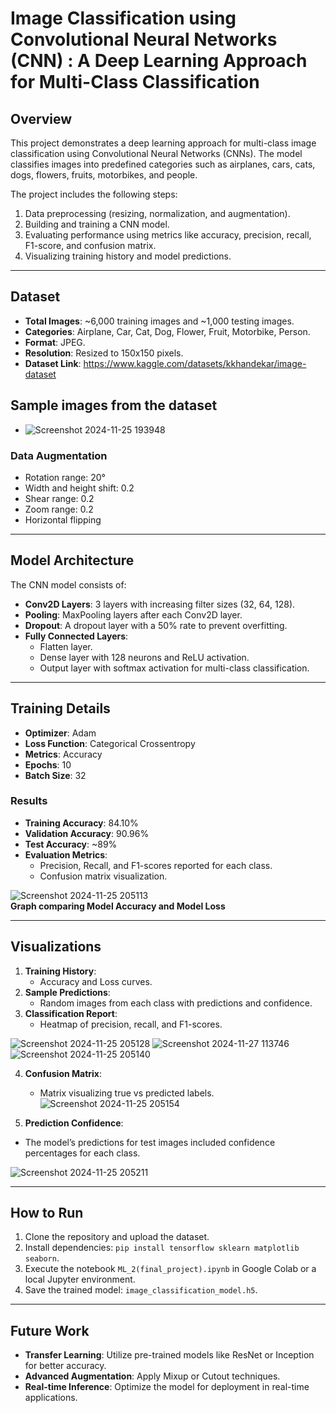 # Image Classification using Convolutional Neural Networks (CNN) : A Deep Learning Approach for Multi-Class Classification

## Overview
This project demonstrates a deep learning approach for multi-class image classification using Convolutional Neural Networks (CNNs). The model classifies images into predefined categories such as airplanes, cars, cats, dogs, flowers, fruits, motorbikes, and people. 

The project includes the following steps:
1. Data preprocessing (resizing, normalization, and augmentation).
2. Building and training a CNN model.
3. Evaluating performance using metrics like accuracy, precision, recall, F1-score, and confusion matrix.
4. Visualizing training history and model predictions.

---

## Dataset
- **Total Images**: ~6,000 training images and ~1,000 testing images.
- **Categories**: Airplane, Car, Cat, Dog, Flower, Fruit, Motorbike, Person.
- **Format**: JPEG.
- **Resolution**: Resized to 150x150 pixels.
- **Dataset Link**: https://www.kaggle.com/datasets/kkhandekar/image-dataset

## Sample images from the dataset
- ![Screenshot 2024-11-25 193948](https://github.com/user-attachments/assets/ec0e88e9-cb39-490d-af9f-2c09aff8d603)



### Data Augmentation
- Rotation range: 20°
- Width and height shift: 0.2
- Shear range: 0.2
- Zoom range: 0.2
- Horizontal flipping

---

## Model Architecture
The CNN model consists of:
- **Conv2D Layers**: 3 layers with increasing filter sizes (32, 64, 128).
- **Pooling**: MaxPooling layers after each Conv2D layer.
- **Dropout**: A dropout layer with a 50% rate to prevent overfitting.
- **Fully Connected Layers**:
  - Flatten layer.
  - Dense layer with 128 neurons and ReLU activation.
  - Output layer with softmax activation for multi-class classification.

---

## Training Details
- **Optimizer**: Adam
- **Loss Function**: Categorical Crossentropy
- **Metrics**: Accuracy
- **Epochs**: 10
- **Batch Size**: 32

### Results
- **Training Accuracy**: 84.10%
- **Validation Accuracy**: 90.96%
- **Test Accuracy**: ~89%
- **Evaluation Metrics**:
  - Precision, Recall, and F1-scores reported for each class.
  - Confusion matrix visualization.  

![Screenshot 2024-11-25 205113](https://github.com/user-attachments/assets/cd3d0e22-7798-4c9c-bfc5-9c712ab0832e)  
                          **Graph comparing Model Accuracy and Model Loss**

---

## Visualizations
1. **Training History**:
   - Accuracy and Loss curves.
2. **Sample Predictions**:
   - Random images from each class with predictions and confidence.
3. **Classification Report**:  
   - Heatmap of precision, recall, and F1-scores.  


![Screenshot 2024-11-25 205128](https://github.com/user-attachments/assets/2c60da28-b077-485a-b8bf-608e517a95aa) 
![Screenshot 2024-11-27 113746](https://github.com/user-attachments/assets/77068f13-7773-4fa1-90c1-46e4836caa87)  
![Screenshot 2024-11-25 205140](https://github.com/user-attachments/assets/ecb15f31-e4d9-4383-ac67-e8cf0ee535b0)


4. **Confusion Matrix**:
   - Matrix visualizing true vs predicted labels.  
![Screenshot 2024-11-25 205154](https://github.com/user-attachments/assets/62200e74-33d0-4abc-a4c9-c4834639b833)
    

5. **Prediction Confidence**:
  - The model’s predictions for
 test images included confidence percentages for each
 class.  


![Screenshot 2024-11-25 205211](https://github.com/user-attachments/assets/a3f1662a-bcc1-42a3-8800-b08d596d99da)  






---

## How to Run
1. Clone the repository and upload the dataset.
2. Install dependencies: `pip install tensorflow sklearn matplotlib seaborn`.
3. Execute the notebook `ML_2(final_project).ipynb` in Google Colab or a local Jupyter environment.
4. Save the trained model: `image_classification_model.h5`.

---

## Future Work
- **Transfer Learning**: Utilize pre-trained models like ResNet or Inception for better accuracy.
- **Advanced Augmentation**: Apply Mixup or Cutout techniques.
- **Real-time Inference**: Optimize the model for deployment in real-time applications.
